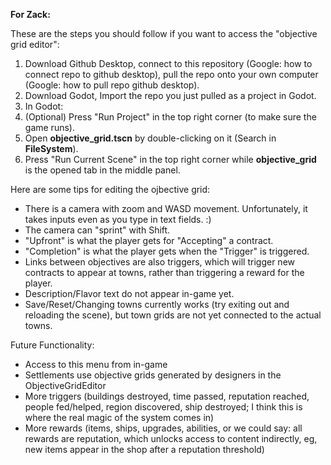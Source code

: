 **For Zack:**

These are the steps you should follow if you want to access the "objective grid editor":
1. Download Github Desktop, connect to this repository (Google: how to connect repo to github desktop), pull the repo onto your own computer (Google: how to pull repo github desktop).
2. Download Godot, Import the repo you just pulled as a project in Godot.
3. In Godot:
  1. (Optional) Press "Run Project" in the top right corner (to make sure the game runs).
  2. Open **objective_grid.tscn** by double-clicking on it (Search in **FileSystem**).
  3. Press "Run Current Scene" in the top right corner while **objective_grid** is the opened tab in the middle panel.

Here are some tips for editing the ojbective grid:
- There is a camera with zoom and WASD movement. Unfortunately, it takes inputs even as you type in text fields. :)
- The camera can "sprint" with Shift.
- "Upfront" is what the player gets for "Accepting" a contract.
- "Completion" is what the player gets when the "Trigger" is triggered.
- Links between objectives are also triggers, which will trigger new contracts to appear at towns, rather than triggering a reward for the player.
- Description/Flavor text do not appear in-game yet.
- Save/Reset/Changing towns currently works (try exiting out and reloading the scene), but town grids are not yet connected to the actual towns.

Future Functionality:
- Access to this menu from in-game
- Settlements use objective grids generated by designers in the ObjectiveGridEditor
- More triggers (buildings destroyed, time passed, reputation reached, people fed/helped, region discovered, ship destroyed; I think this is where the real magic of the system comes in)
- More rewards (items, ships, upgrades, abilities, or we could say: all rewards are reputation, which unlocks access to content indirectly, eg, new items appear in the shop after a reputation threshold)
